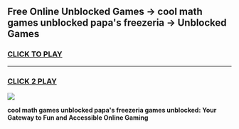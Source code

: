 
## Free Online Unblocked Games → cool math games unblocked papa's freezeria → Unblocked Games
<h3>
<a href="https://premium.freeplayer.one?title=cool_math_games_unblocked_papa's_freezeria&ref=21F">CLICK TO PLAY</a></h3>
<hr>

<h3>
<a href="https://premium.freeplayer.one?title=cool_math_games_unblocked_papa's_freezeria&ref=21F">CLICK 2 PLAY</a>
  
</h3>

<a href="https://premium.freeplayer.one?title=cool_math_games_unblocked_papa's_freezeria&ref=21F/"><img src="https://clearcache.store/games.png"></a>


**cool math games unblocked papa's freezeria games unblocked: Your Gateway to Fun and Accessible Online Gaming**
